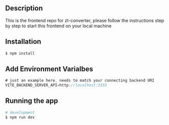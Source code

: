 ## Description

This is the frontend repo for zt-converter, please follow the instructions step by step to start this frontend on your local machine

## Installation

```bash
$ npm install
```

## Add Environment Varialbes
```javascript
# just an example here, needs to match your connecting backend URI
VITE_BACKEND_SERVER_API=http://localhost:3333
```

## Running the app

```bash
# development
$ npm run dev
```